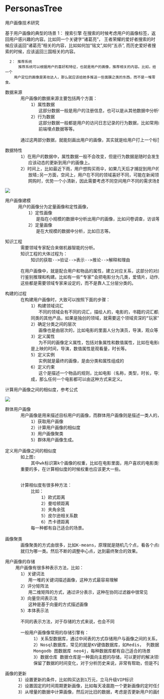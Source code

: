 # PersonasTree
用户画像技术研究

<pr>
基于用户画像的典型的场景
      1： 搜索引擎
          在搜索的时候考虑用户的画像标签，返回用户感兴趣的内容。比如同一个关键字“诸葛亮”，
        王者荣耀的爱好者搜索的时候应该返回“诸葛亮”相关的内容，比如如何加“铭文”,如何“五杀”,
        而历史爱好者搜索的时候，应该返回三国相关的内容。

      2： 推荐系统
          推荐系统可以根据用户的喜好和特征，也就是用户的画像，推荐相关的内容。比如，给一个
        用户定位的画像是美妆达人，那么就应该给她多推送一些面膜之类的东西，而不是一堆零食。
</pre>

<pre>
数据来源
      用户画像的数据来源主要包括两个方面：
          1）属性数据
             这部分数据一般是用户的注册信息，也可以是从其他数据中分析得出的，比如生日，住址，爱好等。
          2）行为数据
             这部分数据一般都是用户的访问日志记录的行为数据，比如常用的一些后端日志数据，
             前端埋点数据等等。

      通过这两部分数据，就能刻画出用户的画像，其实就是给用户打上一个标签，比如高富帅，白富美。
</pre>

<pre>
数据特性
      1）在用户的数据中，属性数据一般不会改变，但是行为数据是随时会发生改变的，这部分数据
         应该动态的更新到用户的画像上。
      2）时间上，比如最近下雨，用户想购买雨伞，如果几天后才捕捉到用户的需求，此时天已经
         放晴;另一方面，空间上，用户在不同的领域喜好不同，可能在新闻领域是个军事迷，但是在
         网购时，优势一个小清新，因此需要考虑不同空间用户不同的需求场景，刻画对应的画像。
</pre>

![](https://i.imgur.com/bcUKOx9.png)

<pre>
用户画像建模
     用户的画像分为定量画像和定性画像，
         1）定性画像
            是指在小规模的数据中分析出用户的画像，比如问卷调查，访谈等
         2）定量画像
            是在大规模的数据中分析，比如日志等。 
</pre>

<pre>
知识工程
      需要领域专家配合来做机器智能的分析。
      知识工程的大体过程为：
          知识的获取-->验证-->表示-->推论-->解释和理由

      在用户画像中，就是配合用户和物品的属性，建立对应关系，这部分的对应关系需要知识专家进
      行鉴别推理和构建。比如有一些“专家”会把电影分为几类，爱情片，动作片，科幻片，恐怖片等，
      这些都是需要领域专家来设定的，而不是靠人工分层分类的。
</pre>

<pre>
构建的过程
      在构建用户画像时，大致可以按照下面的步骤：
          1）构建领域词汇
             不同的领域会有不同的词汇，描绘人的，电影的，书籍的词汇都是不同的。这部分参考
          同类的其他产品，如果是独创的领域，就需要这个领域资深的“玩家”来定义。
          2）确定分类之间的层次
             画像也是由层次的，比如电影的里面人分为演员，导演，观众等，需要对标签归类处理
          3）定义属性
             为不同的画像定义属性，包括对象属性和数值属性，比如在电影的场景中，对象属性
          是上映的时间，导演，数值属性是观看量，时长等。
          5）定义实例
             实例就是最终的画像，是由分类和属性组成的
          6）定义约束
             这个是描述一个物品的规则，比如电影（名称，类型，时长，导演，主演）等等属性组
          成，那么任何一个电影都可以由这种方式来定义。
</pre>

计算用户画像之间的相似度，参考公式

![](https://i.imgur.com/iupO7Aq.png)

<pre>
群体用户画像
      用户画像是用来描述目标用户的画像，而群体用户画像则是描述一类人的，比如成熟稳重型，可爱萝莉型。
          1）获取用户画像
          2）计算用户画像的相似度
          3）用户画像聚类
          5）群体用户画像生成。

定义用户画像之间的相似度
      如上图:
          其中wk标识第k个画像的权重，比如在电影里面，用户喜欢的电影类型比重要比电影的时长
      重要的多，在计算相似度的时候权重也应该更大一些。

      
      计算相似度有很多种方法：
          比如：
              1）欧式距离
              2）曼哈顿距离
              3）夹角余弦
              5）皮尔逊相关系数
              6）杰卡德距离
          每一种都有自己适合的场景。

画像聚类
      画像聚类的方式由很多，比如K-means，原理就是随机几个点，看各个点的数据跟哪个点接近，
      就归为哪一类。然后不断的调整中心点，达到最终聚合的效果。       
</pre>

<pre>
用户画像的存储
    用户画像有很多种表示方法，比如：
      1）关键词法
         用一堆的关键词描述画像，这种方式最容易理解
      2）评分矩阵法
         用二维矩阵的方式，通过评分表示，这种在协同过滤器中很常见
      3）向量空间表示法
         这种是基于向量的方式描述画像
      5）本体表示法

      不同的表示方法，对于存储的方式来说，也会不同
       
      一般用户画像像常用的存储引擎有：
           1）关系型数据库，通过中间表的方式存储用户与画像之间的关系，优点是查询块，缺点是数据量大的时候扛不住
           2）Nosql数据库，常见的就是KV键值数据库，如Redis， 列数据库Hbase，文档数据库
           Mongodb 图数据库 neo4j，每种数据库都有自己适合的场景
           3）数据仓库 数据仓库是一种面向主题的存储，可以更好的解决领域分析的问题，而且他
           保留了数据的时间变化，对于分析历史来说，非常有帮助，但是不适合实时查询。
</pre>

<pre>
画像的更新
     1）设置更新的条件，比如购买达到1万元，立马升级VIP标识
     2）设置固定的时间周期更新画像，比如每天凌晨跑一个更新画像的定时任务
     3）从增量的数据中计算画像，然后对比旧的数据，考虑是否更新用户的画像。
</pre》
